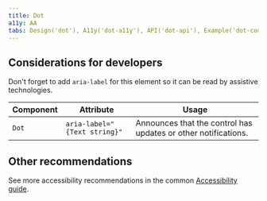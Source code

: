 ```yaml
---
title: Dot
a11y: AA
tabs: Design('dot'), A11y('dot-a11y'), API('dot-api'), Example('dot-code'), Changelog('dot-changelog')
---
```


## Considerations for developers

<!-- Update this section after updates in the component. -->

Don't forget to add `aria-label` for this element so it can be read by assistive technologies.

| Component | Attribute                    | Usage                                                          |
| --------- | ---------------------------- | -------------------------------------------------------------- |
| `Dot`     | `aria-label="{Text string}"` | Announces that the control has updates or other notifications. |

## Other recommendations

See more accessibility recommendations in the common [Accessibility guide](/core-principles/a11y/a11y).
